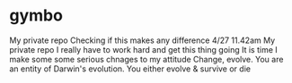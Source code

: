 # gymbo
My private repo
Checking if this makes any difference 4/27 11.42am
My private repo I really have to work hard and get this thing going 
It is time I make some some serious chnages to my attitude Change, evolve. 
You are an entity of Darwin's evolution. You either evolve & survive or die
